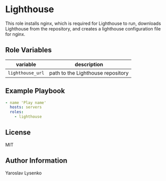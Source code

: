 Lighthouse
=========

This role installs nginx, which is required for Lighthouse to run, downloads Lighthouse from the repository, and creates a lighthouse configuration file for nginx.

Role Variables
--------------

| variable | description |
| -------- | ----------- |
| `lighthouse_url` | path to the Lighthouse repository |

Example Playbook
----------------

```yaml
- name 'Play name'   
  hosts: servers   
  roles:   
    - lighthouse
```

License
-------

MIT

Author Information
------------------

Yaroslav Lysenko
